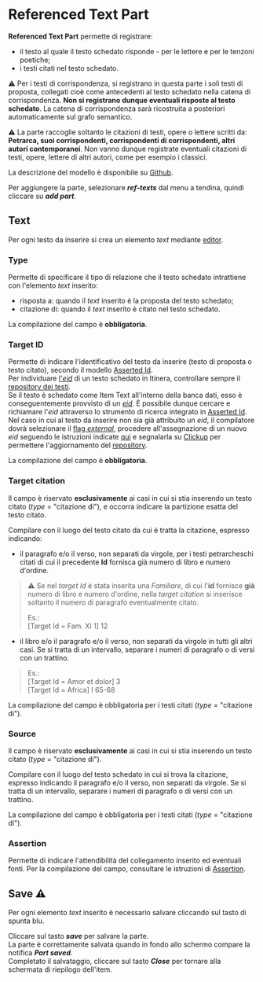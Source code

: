 # Referenced Text Part

**Referenced Text Part** permette di registrare:  
* il testo al quale il testo schedato risponde - per le lettere e per le tenzoni poetiche;  
* i testi citati nel testo schedato.

⚠️ Per i testi di corrispondenza, si registrano in questa parte i soli testi di proposta, collegati cioè come antecedenti al testo schedato nella catena di corrispondenza. **Non si registrano dunque eventuali risposte al testo schedato**. La catena di corrispondenza sarà ricostruita a posteriori automaticamente sul grafo semantico.  

⚠️ La parte raccoglie soltanto le citazioni di testi, opere o lettere scritti da: **Petrarca, suoi corrispondenti, corrispondenti di corrispondenti, altri autori contemporanei**. Non vanno dunque registrate eventuali citazioni di testi, opere, lettere di altri autori, come per esempio i classici.  

La descrizione del modello è disponibile su [Github](https://github.com/vedph/cadmus-itinera#referencedtextspart).

Per aggiungere la parte, selezionare **_ref-texts_** dal menu a tendina, quindi cliccare su **_add part_**.  

## Text
Per ogni testo da inserire si crea un elemento _text_ mediante [editor](Editor_Brick.md).  

### Type
Permette di specificare il tipo di relazione che il testo schedato intrattiene con l'elemento _text_ inserito:  
* risposta a: quando il _text_ inserito è la proposta del testo schedato;  
* citazione di: quando il _text_ inserito è citato nel testo schedato.  

La compilazione del campo è **obbligatoria**.

### Target ID
Permette di indicare l'identificativo del testo da inserire (testo di proposta o testo citato), secondo il modello [Asserted Id](Asserted_Ids_Brick.md).  
Per individuare [l'_eid_](identifiers.md) di un testo schedato in Itinera, controllare sempre il [repository dei testi](repository.md).  
Se il testo è schedato come Item Text all'interno della banca dati, esso è conseguentemente provvisto di un [_eid_](identifiers.md). È possibile dunque cercare e richiamare l'_eid_ attraverso lo strumento di ricerca integrato in [Asserted Id](Asserted_Ids_Brick.md#target).  
Nel caso in cui al testo da inserire non sia già attribuito un _eid_, il compilatore dovrà selezionare il [flag _external_](Asserted_Ids_Brick.md#altri-identificativi-itinera), procedere all'assegnazione di un nuovo _eid_ seguendo le istruzioni indicate [qui](identifiers.md) e segnalarla su [Clickup](https://clickup.com/) per permettere l'aggiornamento del [repository](repository.md).  

La compilazione del campo è **obbligatoria**.

### Target citation
Il campo è riservato **esclusivamente** ai casi in cui si stia inserendo un testo citato (_type_ = "citazione di"), e occorra indicare la partizione esatta del testo citato. 

Compilare con il luogo del testo citato da cui è tratta la citazione, espresso indicando:

- il paragrafo e/o il verso, non separati da virgole, per i testi petrarcheschi citati di cui il precedente **Id** fornisca già numero di libro e numero d'ordine.

> ⚠️ Se nel _target Id_ è stata inserita una _Familiare_, di cui l'**id** fornisce **già** numero di libro e numero d'ordine, nella _target citation_ si inserisce soltanto il numero di paragrafo eventualmente citato.
>
> Es.:   
> [Target Id = Fam. XI 1] 12  

  
- il libro e/o il paragrafo e/o il verso, non separati da virgole in tutti gli altri casi. Se si tratta di un intervallo, separare i numeri di paragrafo o di versi con un trattino.
  
 > Es.:  
 > [Target Id = Amor et dolor] 3  
 > [Target Id = Africa] I 65-68  

La compilazione del campo è obbligatoria per i testi citati (_type_ = "citazione di").

### Source
Il campo è riservato **esclusivamente** ai casi in cui si stia inserendo un testo citato (_type_ = "citazione di").  

Compilare con il luogo del testo schedato in cui si trova la citazione, espresso indicando il paragrafo e/o il verso, non separati da virgole. Se si tratta di un intervallo, separare i numeri di paragrafo o di versi con un trattino.   

La compilazione del campo è obbligatoria per i testi citati (_type_ = "citazione di").

### Assertion
Permette di indicare l'attendibilità del collegamento inserito ed eventuali fonti. Per la compilazione del campo, consultare le istruzioni di [Assertion](Assertion_Brick.md).  

## Save ⚠️ 
Per ogni elemento _text_ inserito è necessario salvare cliccando sul tasto di spunta blu.

Cliccare sul tasto **_save_** per salvare la parte.  
La parte è correttamente salvata quando in fondo allo schermo compare la notifica **_Part saved_**.  
Completato il salvataggio, cliccare sul tasto **_Close_** per tornare alla schermata di riepilogo dell'item.
